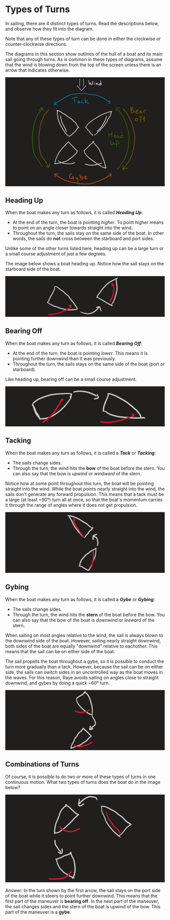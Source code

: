 # Types of Turns

In sailing, there are 4 distinct types of turns. Read the descriptions below, and observe how they fit into the diagram.

Note that any of these types of turn can be done in either the clockwise or counter-clockwise directions.

The diagrams in this section show outlines of the hull of a boat and its main sail going through turns.
As is common in these types of diagrams, assume that the wind is blowing down from the top of the screen unless
there is an arrow that indicates otherwise.

![image](../../assets/images/sailing/types_of_turn.jpg)

## Heading Up

When the boat makes any turn as follows, it is called _**Heading Up**_:

- At the end of the turn, the boat is pointing _higher_. To point higher means to point on an angle closer towards
straight into the wind.
- Throughout the turn, the sails stay on the same side of the boat. In other words, the sails do **not** cross between
the starboard and port sides.

Unlike some of the other turns listed here, heading up can be a large turn or a small course adjustment of just a few
degrees.

The image below shows a boat heading up. Notice how the sail stays on the starboard side of the boat.

![image](../../assets/images/sailing/head_up.jpg)

## Bearing Off

When the boat makes any turn as follows, it is called _**Bearing Off**_:

- At the end of the turn, the boat is pointing _lower_. This means it is pointing further downwind than it was previously.
- Throughout the turn, the sails stays on the same side of the boat (port or starboard).

Like heading up, bearing off can be a small course adjustment.

![image](../../assets/images/sailing/bear_off.jpg)

## Tacking

When the boat makes any turn as follows, it is called a _**Tack**_ or _**Tacking**_:

- The sails change sides.
- Through the turn, the wind hits the **bow** of the boat before the stern. You can also say that the bow is _upwind_ or
_windward_ of the stern.

Notice how at some point throughout this turn, the boat will be pointing straight into the wind.
While the boat points nearly straight into the wind, the sails don't generate any forward propulsion.
This means that a tack must be a large (at least ~90°) turn all at once, so that the boat's momentum carries it through
the range of angles where it does not get propulsion.

![image](../../assets/images/sailing/tack.jpg)

## Gybing

When the boat makes any turn as follows, it is called a _**Gybe**_ or _**Gybing**_:

- The sails change sides.
- Through the turn, the wind hits the **stern** of the boat before the bow. You can also say that the bow of the boat is
_downwind_ or _leeward_ of the stern.

When sailing on most angles relative to the wind, the sail is always blown to the downwind side of the boat.
However, sailing nearly straight downwind, both sides of the boat are equally "downwind" relative to eachother.
This means that the sail can be on either side of the boat.

The sail propells the boat throughout a gybe, so it is possible to conduct the turn more gradually than a tack.
However, because the sail can be on either side, the sails can switch sides in an uncontrolled way as the boat moves in
the waves. For this reason, Raye avoids sailing on angles close to straight downwind, and gybes by doing a quick ~60°
turn.

![image](../../assets/images/sailing/gybe.jpg)

## Combinations of Turns

Of course, it is possible to do two or more of these types of turns in one continuous motion.
What two types of turns does the boat do in the image below?

![image](../../assets/images/sailing/bear_off_then_gybe.jpg)

Answer: In the turn shown by the first arrow, the sail stays on the port side of the boat while it steers to point further
downwind. This means that the first part of the maneuver is **bearing off**. In the next part of the maneuver, the sail
changes sides and the stern of the boat is upwind of the bow. This part of the maneuver is a **gybe**.
